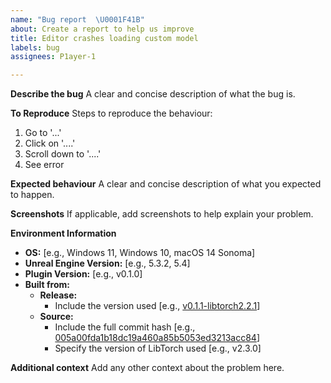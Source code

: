 ```yaml
---
name: "Bug report  \U0001F41B"
about: Create a report to help us improve
title: Editor crashes loading custom model
labels: bug
assignees: P1ayer-1

---
```


**Describe the bug**
A clear and concise description of what the bug is.

**To Reproduce**
Steps to reproduce the behaviour:
1. Go to '...'
2. Click on '....'
3. Scroll down to '....'
4. See error

**Expected behaviour**
A clear and concise description of what you expected to happen.

**Screenshots**
If applicable, add screenshots to help explain your problem.

**Environment Information**
- **OS:** [e.g., Windows 11, Windows 10, macOS 14 Sonoma]
- **Unreal Engine Version:** [e.g., 5.3.2, 5.4]
- **Plugin Version:** [e.g., v0.1.0]
- **Built from:** 
  - **Release:**
    - Include the version used [e.g., [v0.1.1-libtorch2.2.1](https://github.com/P1ayer-1/Libtorch-UE5/releases/tag/v0.1.1%2Blibtorch2.2.1)]
  - **Source:**
    - Include the full commit hash [e.g., [005a00fda1b18dc19a460a85b5053ed3213acc84](https://github.com/P1ayer-1/Libtorch-UE5/tree/005a00fda1b18dc19a460a85b5053ed3213acc84)] 
    - Specify the version of LibTorch used [e.g., v2.3.0]

**Additional context**
Add any other context about the problem here.

